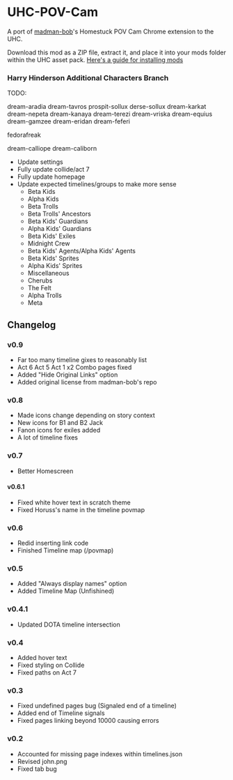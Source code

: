 # UHC-POV-Cam

A port of [madman-bob](https://github.com/madman-bob/Homestuck-POV-Cam)'s Homestuck POV Cam Chrome extension to the UHC.

Download this mod as a ZIP file, extract it, and place it into your mods folder within the UHC asset pack. [Here's a guide for installing mods](https://github.com/Bambosh/unofficial-homestuck-collection/blob/main/MODDING.md#installing-mods)

### Harry Hinderson Additional Characters Branch

TODO:

dream-aradia
dream-tavros
prospit-sollux
derse-sollux
dream-karkat
dream-nepeta
dream-kanaya
dream-terezi
dream-vriska
dream-equius
dream-gamzee
dream-eridan
dream-feferi

fedorafreak

dream-calliope
dream-caliborn

- Update settings
- Fully update collide/act 7
- Fully update homepage
- Update expected timelines/groups to make more sense
  - Beta Kids
  - Alpha Kids
  - Beta Trolls
  - Beta Trolls' Ancestors
  - Beta Kids' Guardians
  - Alpha Kids' Guardians
  - Beta Kids' Exiles
  - Midnight Crew
  - Beta Kids' Agents/Alpha Kids' Agents
  - Beta Kids' Sprites
  - Alpha Kids' Sprites
  - Miscellaneous 
  - Cherubs
  - The Felt
  - Alpha Trolls
  - Meta 
    

## Changelog

### v0.9
- Far too many timeline gixes to reasonably list
- Act 6 Act 5 Act 1 x2 Combo pages fixed
- Added "Hide Original Links" option
- Added original license from madman-bob's repo

### v0.8
- Made icons change depending on story context
- New icons for B1 and B2 Jack
- Fanon icons for exiles added
- A lot of timeline fixes

### v0.7
- Better Homescreen

#### v0.6.1
- Fixed white hover text in scratch theme
- Fixed Horuss's name in the timeline povmap

### v0.6
- Redid inserting link code
- Finished Timeline map (/povmap)

### v0.5
- Added "Always display names" option
- Added Timeline Map (Unfishined)

### v0.4.1
- Updated DOTA timeline intersection

### v0.4
- Added hover text
- Fixed styling on Collide
- Fixed paths on Act 7

### v0.3

- Fixed undefined pages bug (Signaled end of a timeline)
- Added end of Timeline signals
- Fixed pages linking beyond 10000 causing errors

### v0.2

- Accounted for missing page indexes within timelines.json
- Revised john.png
- Fixed tab bug
